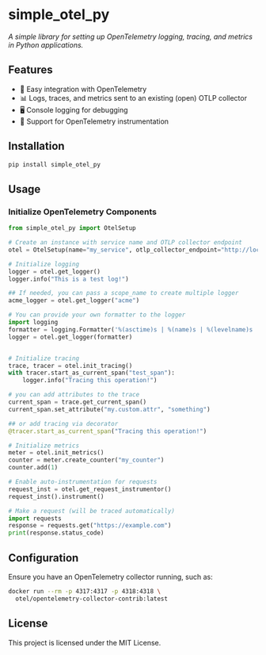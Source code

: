 # simple_otel_py

*A simple library for setting up OpenTelemetry logging, tracing, and metrics in Python applications.*

## Features
- 🔹 Easy integration with OpenTelemetry  
- 📊 Logs, traces, and metrics sent to an existing (open) OTLP collector  
- 🖥️ Console logging for debugging  
- 📡 Support for OpenTelemetry instrumentation  

## Installation
```bash
pip install simple_otel_py
```

## Usage

### Initialize OpenTelemetry Components
```python
from simple_otel_py import OtelSetup

# Create an instance with service name and OTLP collector endpoint
otel = OtelSetup(name="my_service", otlp_collector_endpoint="http://localhost:4317")

# Initialize logging
logger = otel.get_logger()
logger.info("This is a test log!")

## If needed, you can pass a scope_name to create multiple logger
acme_logger = otel.get_logger("acme")

# You can provide your own formatter to the logger
import logging
formatter = logging.Formatter('%(asctime)s | %(name)s | %(levelname)s | %(message)s')
logger = otel.get_logger(formatter)


# Initialize tracing
trace, tracer = otel.init_tracing()
with tracer.start_as_current_span("test_span"):
    logger.info("Tracing this operation!")

# you can add attributes to the trace
current_span = trace.get_current_span()
current_span.set_attribute("my.custom.attr", "something")

## or add tracing via decorator
@tracer.start_as_current_span("Tracing this operation!")

# Initialize metrics
meter = otel.init_metrics()
counter = meter.create_counter("my_counter")
counter.add(1)

# Enable auto-instrumentation for requests
request_inst = otel.get_request_instrumentor()
request_inst().instrument()

# Make a request (will be traced automatically)
import requests
response = requests.get("https://example.com")
print(response.status_code)

```

## Configuration
Ensure you have an OpenTelemetry collector running, such as:  
```bash
docker run --rm -p 4317:4317 -p 4318:4318 \
  otel/opentelemetry-collector-contrib:latest
```

## License
This project is licensed under the MIT License.


